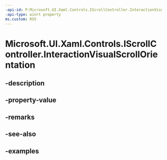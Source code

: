 ```yaml
---
-api-id: P:Microsoft.UI.Xaml.Controls.IScrollController.InteractionVisualScrollOrientation
-api-type: winrt property
ms.custom: RS5
---
```


<!-- Property syntax.
public Orientation InteractionVisualScrollOrientation { get; }
-->

# Microsoft.UI.Xaml.Controls.IScrollController.InteractionVisualScrollOrientation

## -description

## -property-value

## -remarks

## -see-also

## -examples

